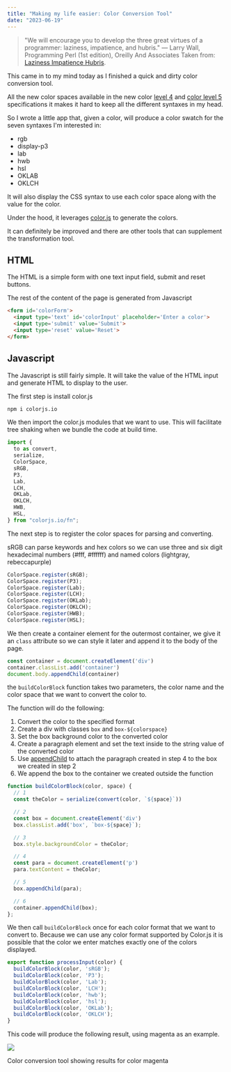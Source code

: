 ```yaml
---
title: "Making my life easier: Color Conversion Tool"
date: "2023-06-19"
---
```


> "We will encourage you to develop the three great virtues of a programmer: laziness, impatience, and hubris." — Larry Wall, Programming Perl (1st edition), Oreilly And Associates Taken from: [Laziness Impatience Hubris](https://wiki.c2.com/?LazinessImpatienceHubris).

This came in to my mind today as I finished a quick and dirty color conversion tool.

All the new color spaces available in the new color [level 4](https://www.w3.org/TR/css-color-4/) and [color level 5](https://www.w3.org/TR/css-color-5/) specifications it makes it hard to keep all the different syntaxes in my head.

So I wrote a little app that, given a color, will produce a color swatch for the seven syntaxes I'm interested in:

- rgb
- display-p3
- lab
- hwb
- hsl
- OKLAB
- OKLCH

It will also display the CSS syntax to use each color space along with the value for the color.

Under the hood, it leverages [color.js](https://colorjs.io/) to generate the colors.

It can definitely be improved and there are other tools that can supplement the transformation tool.

## HTML

The HTML is a simple form with one text input field, submit and reset buttons.

The rest of the content of the page is generated from Javascript

```html
<form id='colorForm'>
  <input type='text' id='colorInput' placeholder='Enter a color'>
  <input type='submit' value='Submit'>
  <input type='reset' value='Reset'>
</form>
```

## Javascript

The Javascript is still fairly simple. It will take the value of the HTML input and generate HTML to display to the user.

The first step is install color.js

```bash
npm i colorjs.io
```

We then import the color.js modules that we want to use. This will facilitate tree shaking when we bundle the code at build time.

```js
import {
  to as convert,
  serialize,
  ColorSpace,
  sRGB,
  P3,
  Lab,
  LCH,
  OKLab,
  OKLCH,
  HWB,
  HSL,
} from "colorjs.io/fn";
```

The next step is to register the color spaces for parsing and converting.

sRGB can parse keywords and hex colors so we can use three and six digit hexadecimal numbers (#fff, #ffffff) and named colors (lightgray, rebeccapurple)

```js
ColorSpace.register(sRGB);
ColorSpace.register(P3);
ColorSpace.register(Lab);
ColorSpace.register(LCH);
ColorSpace.register(OKLab);
ColorSpace.register(OKLCH);
ColorSpace.register(HWB);
ColorSpace.register(HSL);
```

We then create a container element for the outermost container, we give it an `class` attribute so we can style it later and append it to the body of the page.

```js
const container = document.createElement('div')
container.classList.add('container')
document.body.appendChild(container)
```

the `buildColorBlock` function takes two parameters, the color name and the color space that we want to convert the color to.

The function will do the following:

1. Convert the color to the specified format
2. Create a div with classes `box` and `box-${colorspace}`
3. Set the box background color to the converted color
4. Create a paragraph element and set the text inside to the string value of the converted color
5. Use [appendChild](https://developer.mozilla.org/en-US/docs/Web/API/Node/appendChild) to attach the paragraph created in step 4 to the box we created in step 2
6. We append the box to the container we created outside the function

```js
function buildColorBlock(color, space) {
  // 1
  const theColor = serialize(convert(color, `${space}`))

  // 2
  const box = document.createElement('div')
  box.classList.add('box', `box-${space}`);

  // 3
  box.style.backgroundColor = theColor;

  // 4
  const para = document.createElement('p')
  para.textContent = theColor;

  // 5
  box.appendChild(para);

  // 6
  container.appendChild(box);
};
```

We then call `buildColorBlock` once for each color format that we want to convert to. Because we can use any color format supported by Color.js it is possible that the color we enter matches exactly one of the colors displayed.

```js
export function processInput(color) {
  buildColorBlock(color, 'sRGB');
  buildColorBlock(color, 'P3');
  buildColorBlock(color, 'Lab');
  buildColorBlock(color, 'LCH');
  buildColorBlock(color, 'hwb');
  buildColorBlock(color, 'hsl');
  buildColorBlock(color, 'OKLab');
  buildColorBlock(color, 'OKLCH');
}
```

This code will produce the following result, using magenta as an example.

![](/images/2023/05/color-tool-01.png)

Color conversion tool showing results for color magenta
